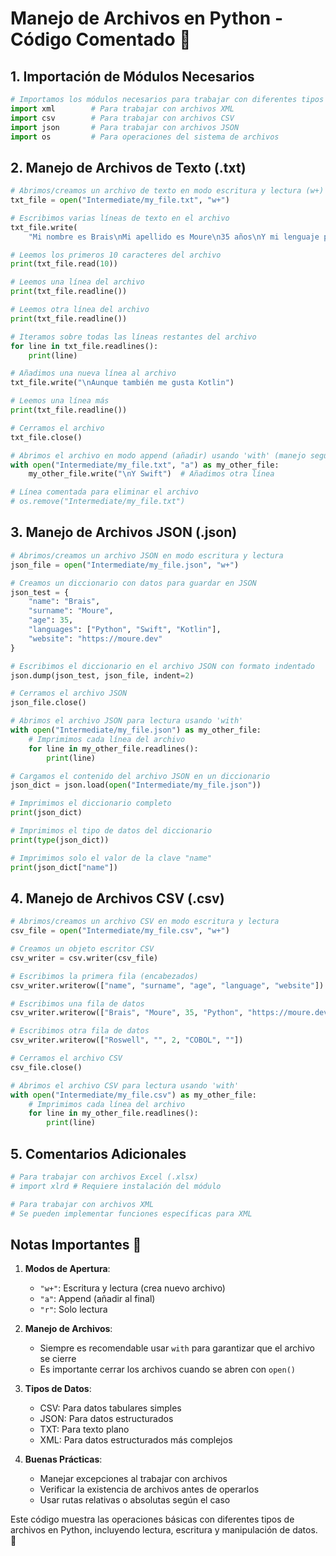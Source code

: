 # Manejo de Archivos en Python - Código Comentado 📁

## 1. Importación de Módulos Necesarios

```python
# Importamos los módulos necesarios para trabajar con diferentes tipos de archivos
import xml        # Para trabajar con archivos XML
import csv        # Para trabajar con archivos CSV
import json       # Para trabajar con archivos JSON
import os         # Para operaciones del sistema de archivos
```

## 2. Manejo de Archivos de Texto (.txt)

```python
# Abrimos/creamos un archivo de texto en modo escritura y lectura (w+)
txt_file = open("Intermediate/my_file.txt", "w+")

# Escribimos varias líneas de texto en el archivo
txt_file.write(
    "Mi nombre es Brais\nMi apellido es Moure\n35 años\nY mi lenguaje preferido es Python")

# Leemos los primeros 10 caracteres del archivo
print(txt_file.read(10))

# Leemos una línea del archivo
print(txt_file.readline())

# Leemos otra línea del archivo
print(txt_file.readline())

# Iteramos sobre todas las líneas restantes del archivo
for line in txt_file.readlines():
    print(line)

# Añadimos una nueva línea al archivo
txt_file.write("\nAunque también me gusta Kotlin")

# Leemos una línea más
print(txt_file.readline())

# Cerramos el archivo
txt_file.close()

# Abrimos el archivo en modo append (añadir) usando 'with' (manejo seguro)
with open("Intermediate/my_file.txt", "a") as my_other_file:
    my_other_file.write("\nY Swift")  # Añadimos otra línea

# Línea comentada para eliminar el archivo
# os.remove("Intermediate/my_file.txt")
```

## 3. Manejo de Archivos JSON (.json)

```python
# Abrimos/creamos un archivo JSON en modo escritura y lectura
json_file = open("Intermediate/my_file.json", "w+")

# Creamos un diccionario con datos para guardar en JSON
json_test = {
    "name": "Brais",
    "surname": "Moure",
    "age": 35,
    "languages": ["Python", "Swift", "Kotlin"],
    "website": "https://moure.dev"
}

# Escribimos el diccionario en el archivo JSON con formato indentado
json.dump(json_test, json_file, indent=2)

# Cerramos el archivo JSON
json_file.close()

# Abrimos el archivo JSON para lectura usando 'with'
with open("Intermediate/my_file.json") as my_other_file:
    # Imprimimos cada línea del archivo
    for line in my_other_file.readlines():
        print(line)

# Cargamos el contenido del archivo JSON en un diccionario
json_dict = json.load(open("Intermediate/my_file.json"))

# Imprimimos el diccionario completo
print(json_dict)

# Imprimimos el tipo de datos del diccionario
print(type(json_dict))

# Imprimimos solo el valor de la clave "name"
print(json_dict["name"])
```

## 4. Manejo de Archivos CSV (.csv)

```python
# Abrimos/creamos un archivo CSV en modo escritura y lectura
csv_file = open("Intermediate/my_file.csv", "w+")

# Creamos un objeto escritor CSV
csv_writer = csv.writer(csv_file)

# Escribimos la primera fila (encabezados)
csv_writer.writerow(["name", "surname", "age", "language", "website"])

# Escribimos una fila de datos
csv_writer.writerow(["Brais", "Moure", 35, "Python", "https://moure.dev"])

# Escribimos otra fila de datos
csv_writer.writerow(["Roswell", "", 2, "COBOL", ""])

# Cerramos el archivo CSV
csv_file.close()

# Abrimos el archivo CSV para lectura usando 'with'
with open("Intermediate/my_file.csv") as my_other_file:
    # Imprimimos cada línea del archivo
    for line in my_other_file.readlines():
        print(line)
```

## 5. Comentarios Adicionales

```python
# Para trabajar con archivos Excel (.xlsx)
# import xlrd # Requiere instalación del módulo

# Para trabajar con archivos XML
# Se pueden implementar funciones específicas para XML
```

## Notas Importantes 📝

1. **Modos de Apertura**:
   - `"w+"`: Escritura y lectura (crea nuevo archivo)
   - `"a"`: Append (añadir al final)
   - `"r"`: Solo lectura

2. **Manejo de Archivos**:
   - Siempre es recomendable usar `with` para garantizar que el archivo se cierre
   - Es importante cerrar los archivos cuando se abren con `open()`

3. **Tipos de Datos**:
   - CSV: Para datos tabulares simples
   - JSON: Para datos estructurados
   - TXT: Para texto plano
   - XML: Para datos estructurados más complejos

4. **Buenas Prácticas**:
   - Manejar excepciones al trabajar con archivos
   - Verificar la existencia de archivos antes de operarlos
   - Usar rutas relativas o absolutas según el caso

Este código muestra las operaciones básicas con diferentes tipos de archivos en Python, incluyendo lectura, escritura y manipulación de datos. 🚀